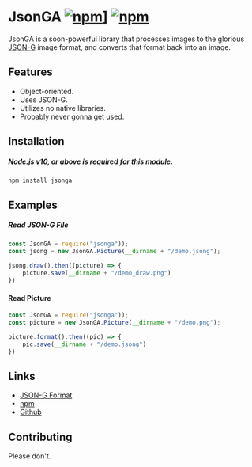 # JsonGA [![npm](https://img.shields.io/npm/v/momijiln/jsonga.svg)](https://www.npmjs.com/package/jsonga)] [![npm](https://img.shields.io/npm/dt/jsonga.svg?maxAge=3600)](https://www.npmjs.com/package/jsonga)

JsonGA is a soon-powerful library that processes images to the glorious [JSON-G](https://github.com/Roadcrosser/JSON-G) image format, and converts that format back into an image.

## Features
- Object-oriented.
- Uses JSON-G.
- Utilizes no native libraries.
- Probably never gonna get used.

## Installation
##### Node.js v10, or above is required for this module.
`npm install jsonga`

## Examples
##### Read JSON-G File
```js
const JsonGA = require("jsonga"));
const jsong = new JsonGA.Picture(__dirname + "/demo.jsong");

jsong.draw().then((picture) => {
    picture.save(__dirname + "/demo_draw.png")
})
```

#### Read Picture
```js
const JsonGA = require("jsonga"));
const picture = new JsonGA.Picture(__dirname + "/demo.png");

picture.format().then((pic) => {
    pic.save(__dirname + "/demo.jsong")
})
```

## Links
- [JSON-G Format](https://github.com/Roadcrosser/JSON-G)
- [npm](https://www.npmjs.com/package/jsonga)
- [Github](https://github.com/momijiln/jsonga)

## Contributing
Please don't.